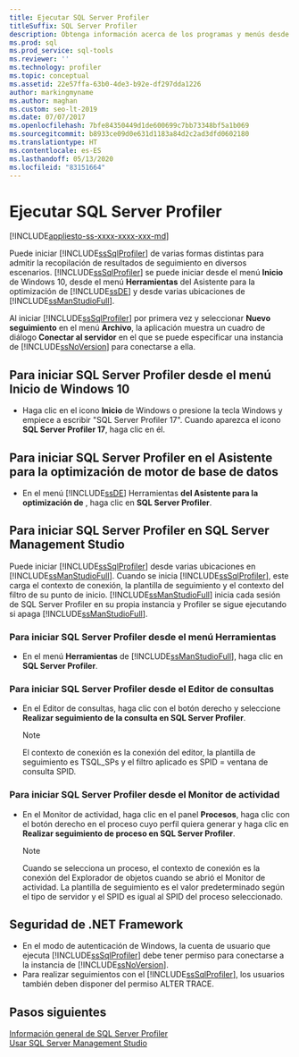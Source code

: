 ```yaml
---
title: Ejecutar SQL Server Profiler
titleSuffix: SQL Server Profiler
description: Obtenga información acerca de los programas y menús desde los que puede iniciar SQL Server Profiler y los contextos de conexión, plantillas y filtros que se utilizan con los resultados de seguimiento.
ms.prod: sql
ms.prod_service: sql-tools
ms.reviewer: ''
ms.technology: profiler
ms.topic: conceptual
ms.assetid: 22e57ffa-63b0-4de3-b92e-df297dda1226
author: markingmyname
ms.author: maghan
ms.custom: seo-lt-2019
ms.date: 07/07/2017
ms.openlocfilehash: 7bfe84350449d1de600699c7bb73348bf5a1b069
ms.sourcegitcommit: b8933ce09d0e631d1183a84d2c2ad3dfd0602180
ms.translationtype: HT
ms.contentlocale: es-ES
ms.lasthandoff: 05/13/2020
ms.locfileid: "83151664"
---
```

# <a name="run-sql-server-profiler"></a>Ejecutar SQL Server Profiler

[!INCLUDE[appliesto-ss-xxxx-xxxx-xxx-md](../../includes/appliesto-ss-xxxx-xxxx-xxx-md.md)]

Puede iniciar [!INCLUDE[ssSqlProfiler](../../includes/sssqlprofiler-md.md)] de varias formas distintas para admitir la recopilación de resultados de seguimiento en diversos escenarios. [!INCLUDE[ssSqlProfiler](../../includes/sssqlprofiler-md.md)] se puede iniciar desde el menú **Inicio** de Windows 10, desde el menú **Herramientas** del Asistente para la optimización de [!INCLUDE[ssDE](../../includes/ssde-md.md)] y desde varias ubicaciones de [!INCLUDE[ssManStudioFull](../../includes/ssmanstudiofull-md.md)].  
  
Al iniciar [!INCLUDE[ssSqlProfiler](../../includes/sssqlprofiler-md.md)] por primera vez y seleccionar **Nuevo seguimiento** en el menú **Archivo**, la aplicación muestra un cuadro de diálogo **Conectar al servidor** en el que se puede especificar una instancia de [!INCLUDE[ssNoVersion](../../includes/ssnoversion-md.md)] para conectarse a ella.  
## <a name="to-start-sql-server-profiler-from-the-windows-10-start-menu"></a>Para iniciar SQL Server Profiler desde el menú Inicio de Windows 10  
-  Haga clic en el icono **Inicio** de Windows o presione la tecla Windows y empiece a escribir "SQL Server Profiler 17". Cuando aparezca el icono **SQL Server Profiler 17**, haga clic en él.   

## <a name="to-start-sql-server-profiler-in-database-engine-tuning-advisor"></a>Para iniciar SQL Server Profiler en el Asistente para la optimización de motor de base de datos  
-  En el menú [!INCLUDE[ssDE](../../includes/ssde-md.md)] Herramientas **del Asistente para la optimización de** , haga clic en **SQL Server Profiler**.  

## <a name="to-start-sql-server-profiler-in-sql-server-management-studio"></a>Para iniciar SQL Server Profiler en SQL Server Management Studio  
 Puede iniciar [!INCLUDE[ssSqlProfiler](../../includes/sssqlprofiler-md.md)] desde varias ubicaciones en [!INCLUDE[ssManStudioFull](../../includes/ssmanstudiofull-md.md)]. Cuando se inicia [!INCLUDE[ssSqlProfiler](../../includes/sssqlprofiler-md.md)], este carga el contexto de conexión, la plantilla de seguimiento y el contexto del filtro de su punto de inicio. [!INCLUDE[ssManStudioFull](../../includes/ssmanstudiofull-md.md)] inicia cada sesión de SQL Server Profiler en su propia instancia y Profiler se sigue ejecutando si apaga [!INCLUDE[ssManStudioFull](../../includes/ssmanstudiofull-md.md)].  
### <a name="to-start-sql-server-profiler-from-the-tools-menu"></a>Para iniciar SQL Server Profiler desde el menú Herramientas  
-  En el menú **Herramientas** de [!INCLUDE[ssManStudioFull](../../includes/ssmanstudiofull-md.md)], haga clic en **SQL Server Profiler**.  

### <a name="to-start-sql-server-profiler-from-the-query-editor"></a>Para iniciar SQL Server Profiler desde el Editor de consultas  
- En el Editor de consultas, haga clic con el botón derecho y seleccione **Realizar seguimiento de la consulta en SQL Server Profiler**.  

  > [!NOTE]  
  >  El contexto de conexión es la conexión del editor, la plantilla de seguimiento es TSQL_SPs y el filtro aplicado es SPID = ventana de consulta SPID.  
    
### <a name="to-start-sql-server-profiler-from-activity-monitor"></a>Para iniciar SQL Server Profiler desde el Monitor de actividad  
- En el Monitor de actividad, haga clic en el panel **Procesos**, haga clic con el botón derecho en el proceso cuyo perfil quiera generar y haga clic en **Realizar seguimiento de proceso en SQL Server Profiler**.  

    > [!NOTE]  
    >  Cuando se selecciona un proceso, el contexto de conexión es la conexión del Explorador de objetos cuando se abrió el Monitor de actividad. La plantilla de seguimiento es el valor predeterminado según el tipo de servidor y el SPID es igual al SPID del proceso seleccionado.  
    
## <a name="net-framework-security"></a>Seguridad de .NET Framework  
- En el modo de autenticación de Windows, la cuenta de usuario que ejecuta [!INCLUDE[ssSqlProfiler](../../includes/sssqlprofiler-md.md)] debe tener permiso para conectarse a la instancia de [!INCLUDE[ssNoVersion](../../includes/ssnoversion-md.md)].  
- Para realizar seguimientos con el [!INCLUDE[ssSqlProfiler](../../includes/sssqlprofiler-md.md)], los usuarios también deben disponer del permiso ALTER TRACE.  

## <a name="next-steps"></a>Pasos siguientes  
 [Información general de SQL Server Profiler](../../tools/sql-server-profiler/sql-server-profiler.md)   
 [Usar SQL Server Management Studio](https://msdn.microsoft.com/library/f289e978-14ca-46ef-9e61-e1fe5fd593be)  
